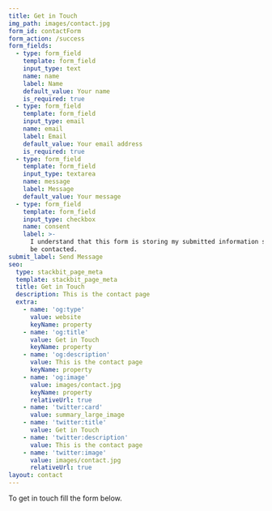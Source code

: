 ```yaml
---
title: Get in Touch
img_path: images/contact.jpg
form_id: contactForm
form_action: /success
form_fields:
  - type: form_field
    template: form_field
    input_type: text
    name: name
    label: Name
    default_value: Your name
    is_required: true
  - type: form_field
    template: form_field
    input_type: email
    name: email
    label: Email
    default_value: Your email address
    is_required: true
  - type: form_field
    template: form_field
    input_type: textarea
    name: message
    label: Message
    default_value: Your message
  - type: form_field
    template: form_field
    input_type: checkbox
    name: consent
    label: >-
      I understand that this form is storing my submitted information so I can
      be contacted.
submit_label: Send Message
seo:
  type: stackbit_page_meta
  template: stackbit_page_meta
  title: Get in Touch
  description: This is the contact page
  extra:
    - name: 'og:type'
      value: website
      keyName: property
    - name: 'og:title'
      value: Get in Touch
      keyName: property
    - name: 'og:description'
      value: This is the contact page
      keyName: property
    - name: 'og:image'
      value: images/contact.jpg
      keyName: property
      relativeUrl: true
    - name: 'twitter:card'
      value: summary_large_image
    - name: 'twitter:title'
      value: Get in Touch
    - name: 'twitter:description'
      value: This is the contact page
    - name: 'twitter:image'
      value: images/contact.jpg
      relativeUrl: true
layout: contact
---
```


To get in touch fill the form below.
